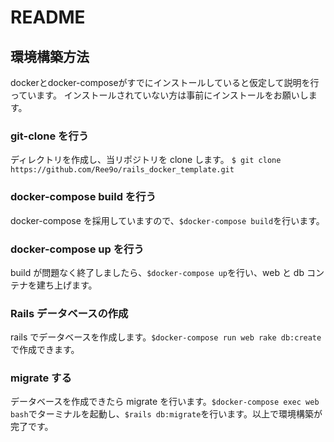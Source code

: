 # README

## 環境構築方法
dockerとdocker-composeがすでにインストールしていると仮定して説明を行っています。
インストールされていない方は事前にインストールをお願いします。
### git-clone を行う

ディレクトリを作成し、当リポジトリを clone します。
`$ git clone https://github.com/Ree9o/rails_docker_template.git`

### docker-compose build を行う

docker-compose を採用していますので、`$docker-compose build`を行います。

### docker-compose up を行う

build が問題なく終了しましたら、`$docker-compose up`を行い、web と db コンテナを建ち上げます。

### Rails データベースの作成

rails でデータベースを作成します。`$docker-compose run web rake db:create`で作成できます。

### migrate する

データベースを作成できたら migrate を行います。`$docker-compose exec web bash`でターミナルを起動し、`$rails db:migrate`を行います。以上で環境構築が完了です。
